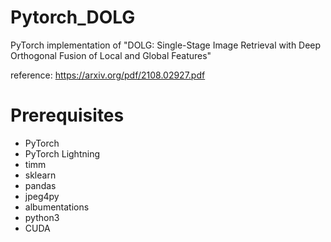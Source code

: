 # Pytorch_DOLG
PyTorch implementation of "DOLG: Single-Stage Image Retrieval with Deep Orthogonal Fusion of Local and Global Features"

reference: https://arxiv.org/pdf/2108.02927.pdf

# Prerequisites
- PyTorch
- PyTorch Lightning
- timm
- sklearn
- pandas
- jpeg4py
- albumentations
- python3
- CUDA
